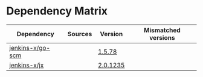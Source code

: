 # Dependency Matrix

Dependency | Sources | Version | Mismatched versions
---------- | ------- | ------- | -------------------
[jenkins-x/go-scm](https://github.com/jenkins-x/go-scm) |  | [1.5.78]() | 
[jenkins-x/jx](https://github.com/jenkins-x/jx) |  | [2.0.1235](https://github.com/jenkins-x/jx/releases/tag/v2.0.1235) | 
